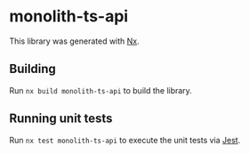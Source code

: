 # monolith-ts-api

This library was generated with [Nx](https://nx.dev).

## Building

Run `nx build monolith-ts-api` to build the library.

## Running unit tests

Run `nx test monolith-ts-api` to execute the unit tests via [Jest](https://jestjs.io).
